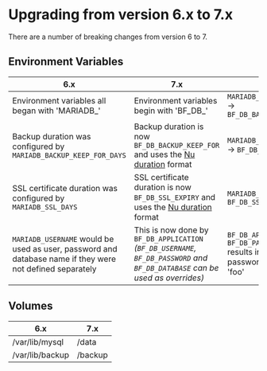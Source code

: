 # Upgrading from version 6.x to 7.x

There are a number of breaking changes from version 6 to 7.

## Environment Variables

| 6.x | 7.x | Example |
| --- | --- | ------- |
| Environment variables all began with 'MARIADB_' | Environment variables begin with 'BF_DB_' | `MARIADB_BACKUP_COMPRESS_FILES=1` -> `BF_DB_BACKUP_COMPRESS_FILES=1`
| Backup duration was configured by `MARIADB_BACKUP_KEEP_FOR_DAYS` | Backup duration is now `BF_DB_BACKUP_KEEP_FOR` and uses the [Nu duration](https://www.nushell.sh/book/types_of_data.html#durations) format | `MARIADB_BACKUP_KEEP_FOR_DAYS=28` -> `BF_DB_BACKUP_KEEP_FOR=28day` |
| SSL certificate duration was configured by `MARIADB_SSL_DAYS` | SSL certificate duration is now `BF_DB_SSL_EXPIRY` and uses the [Nu duration](https://www.nushell.sh/book/types_of_data.html#durations) format | `MARIADB_SSL_DAYS=3650` -> `BF_DB_SSL_EXPIRY=3650day` |
| `MARIADB_USERNAME` would be used as user, password and database name if they were not defined separately | This is now done by `BF_DB_APPLICATION`<br/>*(`BF_DB_USERNAME`, `BF_DB_PASSWORD` and `BF_DB_DATABASE` can be used as overrides)* | `BF_DB_APPLICATION=foo`<br/>`BF_DB_PASSWORD=bar`<br/>results in a user 'foo' with password 'bar' and database 'foo' |

## Volumes

| 6.x | 7.x |
| --- | --- |
| /var/lib/mysql | /data |
| /var/lib/backup | /backup |
